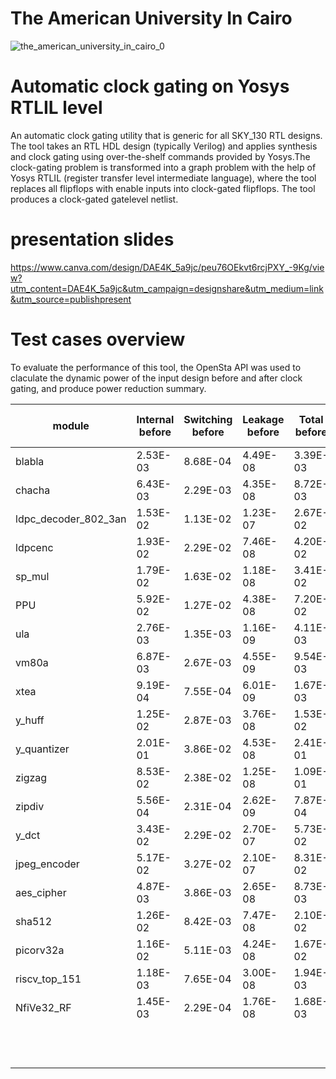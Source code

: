 # The American University In Cairo  
![the_american_university_in_cairo_0](https://user-images.githubusercontent.com/63082375/145812500-c4416b84-b1f0-4c99-b2f5-39622d864d2b.jpg)

# Automatic clock gating on Yosys RTLIL level
An automatic clock gating utility that is generic for all SKY_130 RTL designs. The tool takes an RTL HDL design (typically Verilog) and applies synthesis and clock gating using over-the-shelf commands provided by Yosys.The clock-gating problem is transformed into a graph problem with the help of Yosys RTLIL (register transfer level intermediate language), where the tool replaces all flipflops with enable inputs into clock-gated flipflops. The tool produces a clock-gated gatelevel netlist. 

# presentation slides
https://www.canva.com/design/DAE4K_5a9jc/peu76OEkvt6rcjPXY_-9Kg/view?utm_content=DAE4K_5a9jc&utm_campaign=designshare&utm_medium=link&utm_source=publishpresent
    


# Test cases overview 

To evaluate the performance of this tool, the OpenSta API was used to claculate the dynamic power of the input design before and after clock gating, and produce power reduction summary. 

| module               | Internal before | Switching before | Leakage before | Total before | Internal after | Switching after | Leakage after | Total after | total power difference | percentage reduction |
|----------------------|-----------------|------------------|----------------|--------------|----------------|-----------------|---------------|-------------|------------------------|----------------------|
| blabla               | 2.53E-03        | 8.68E-04         | 4.49E-08       | 3.39E-03     | 1.34E-03       | 3.53E-04        | 4.59E-08      | 1.69E-03    | 1.70E-03               | 50.22%               |
| chacha               | 6.43E-03        | 2.29E-03         | 4.35E-08       | 8.72E-03     | 3.96E-03       | 8.40E-04        | 4.26E-08      | 4.81E-03    | 3.92E-03               | 44.91%               |
| ldpc_decoder_802_3an | 1.53E-02        | 1.13E-02         | 1.23E-07       | 2.67E-02     | 1.23E-02       | 7.74E-03        | 1.33E-07      | 2.00E-02    | 6.68E-03               | 25.08%               |
| ldpcenc              | 1.93E-02        | 2.29E-02         | 7.46E-08       | 4.20E-02     | 1.03E-02       | 3.53E-03        | 6.91E-08      | 1.39E-02    | 2.81E-02               | 67.01%               |
| sp_mul               | 1.79E-02        | 1.63E-02         | 1.18E-08       | 3.41E-02     | 8.15E-03       | 4.77E-03        | 1.12E-08      | 1.29E-02    | 2.12E-02               | 62.12%               |
| PPU                  | 5.92E-02        | 1.27E-02         | 4.38E-08       | 7.20E-02     | 3.92E-02       | 3.03E-03        | 4.28E-08      | 4.23E-02    | 2.97E-02               | 41.27%               |
| ula                  | 2.76E-03        | 1.35E-03         | 1.16E-09       | 4.11E-03     | 2.40E-04       | 8.87E-05        | 1.17E-09      | 3.28E-04    | 3.78E-03               | 92.03%               |
| vm80a                | 6.87E-03        | 2.67E-03         | 4.55E-09       | 9.54E-03     | 5.23E-03       | 6.71E-04        | 4.44E-09      | 5.90E-03    | 3.64E-03               | 38.19%               |
| xtea                 | 9.19E-04        | 7.55E-04         | 6.01E-09       | 1.67E-03     | 7.61E-04       | 4.25E-04        | 5.70E-09      | 1.19E-03    | 4.87E-04               | 29.10%               |
| y_huff               | 1.25E-02        | 2.87E-03         | 3.76E-08       | 1.53E-02     | 9.32E-03       | 1.27E-03        | 3.64E-08      | 1.06E-02    | 4.71E-03               | 30.72%               |
| y_quantizer          | 2.01E-01        | 3.86E-02         | 4.53E-08       | 2.41E-01     | 1.35E-01       | 1.78E-02        | 3.12E-08      | 1.53E-01    | 8.78E-02               | 36.47%               |
| zigzag               | 8.53E-02        | 2.38E-02         | 1.25E-08       | 1.09E-01     | 4.89E-02       | 6.73E-03        | 9.96E-09      | 5.58E-02    | 5.33E-02               | 48.86%               |
| zipdiv               | 5.56E-04        | 2.31E-04         | 2.62E-09       | 7.87E-04     | 3.62E-04       | 6.90E-05        | 2.56E-09      | 4.32E-04    | 3.56E-04               | 45.17%               |
| y_dct                | 3.43E-02        | 2.29E-02         | 2.70E-07       | 5.73E-02     | 2.44E-02       | 1.28E-02        | 2.68E-07      | 3.72E-02    | 2.01E-02               | 35.07%               |
| jpeg_encoder         | 5.17E-02        | 3.27E-02         | 2.10E-07       | 8.31E-02     | 5.60E-02       | 3.25E-02        | 2.02E-07      | 8.84E-02    | -5.24E-03              | -6.30%               |
| aes_cipher           | 4.87E-03        | 3.86E-03         | 2.65E-08       | 8.73E-03     | 3.34E-03       | 1.48E-03        | 2.60E-08      | 4.82E-03    | 3.91E-03               | 44.76%               |
| sha512               | 1.26E-02        | 8.42E-03         | 7.47E-08       | 2.10E-02     | 7.18E-03       | 3.84E-03        | 6.48E-08      | 1.10E-02    | 9.96E-03               | 47.48%               |
| picorv32a            | 1.16E-02        | 5.11E-03         | 4.24E-08       | 1.67E-02     | 4.41E-03       | 1.42E-03        | 4.14E-08      | 5.83E-03    | 1.09E-02               | 65.18%               |
| riscv_top_151        | 1.18E-03        | 7.65E-04         | 3.00E-08       | 1.94E-03     | 9.12E-04       | 2.48E-04        | 2.86E-08      | 1.16E-03    | 7.80E-04               | 40.17%               |
| NfiVe32_RF           | 1.45E-03        | 2.29E-04         | 1.76E-08       | 1.68E-03     | 9.71E-04       | 3.35E-05        | 1.76E-08      | 1.00E-03    | 6.77E-04               | 40.26%               |
|                      |                 |                  |                |              |                |                 |               |             |                        | avg percentage       |
|                      |                 |                  |                |              |                |                 |               |             |                        | 43.89%               |
